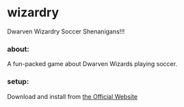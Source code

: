 # wizardry
Dwarven Wizardry Soccer Shenanigans!!!

### about:
A fun-packed game about Dwarven Wizards playing soccer.

### setup:
Download and install from [the Official Website](http://web.tecnico.ulisboa.pt/ist426484/wizardry/)

